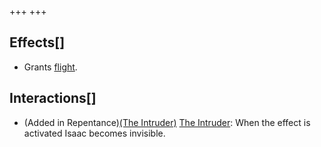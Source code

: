 +++
+++

Effects[]
---------


* Grants [flight](/wiki/Flight "Flight").


Interactions[]
--------------


* (Added in Repentance)[(The Intruder)](/wiki/The_Intruder "The Intruder") [The Intruder](/wiki/The_Intruder "The Intruder"): When the effect is activated Isaac becomes invisible.


